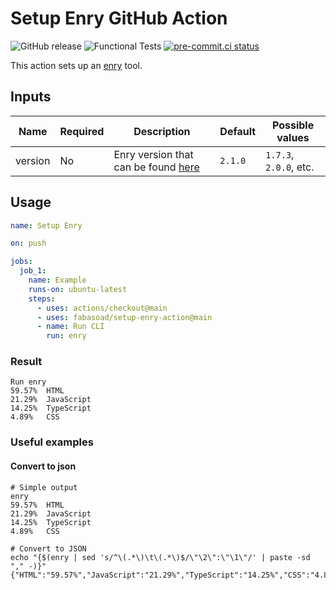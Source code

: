 # Setup Enry GitHub Action

![GitHub release](https://img.shields.io/github/v/release/fabasoad/setup-enry-action?include_prereleases)
![Functional Tests](https://github.com/fabasoad/setup-enry-action/workflows/Functional%20Tests/badge.svg)
[![pre-commit.ci status](https://results.pre-commit.ci/badge/github/fabasoad/setup-enry-action/main.svg)](https://results.pre-commit.ci/latest/github/fabasoad/setup-enry-action/main)

This action sets up an [enry](https://github.com/src-d/enry) tool.

## Inputs

| Name    | Required | Description                                                                   | Default | Possible values        |
|---------|----------|-------------------------------------------------------------------------------|---------|------------------------|
| version | No       | Enry version that can be found [here](https://github.com/src-d/enry/releases) | `2.1.0` | `1.7.3`, `2.0.0`, etc. |

## Usage

```yaml
name: Setup Enry

on: push

jobs:
  job_1:
    name: Example
    runs-on: ubuntu-latest
    steps:
      - uses: actions/checkout@main
      - uses: fabasoad/setup-enry-action@main
      - name: Run CLI
        run: enry
```

### Result

```shell
Run enry
59.57%  HTML
21.29%  JavaScript
14.25%  TypeScript
4.89%   CSS
```

### Useful examples

#### Convert to json

```shell
# Simple output
enry
59.57%  HTML
21.29%  JavaScript
14.25%  TypeScript
4.89%   CSS

# Convert to JSON
echo "{$(enry | sed 's/^\(.*\)\t\(.*\)$/\"\2\":\"\1\"/' | paste -sd "," -)}"
{"HTML":"59.57%","JavaScript":"21.29%","TypeScript":"14.25%","CSS":"4.89%"}
```
